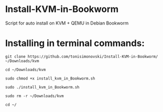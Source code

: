# Install-KVM-in-Bookworm
Script for auto install on KVM + QEMU in Debian Bookworm 

# Installing in terminal commands:

    git clone https://github.com/tonisimonovski/Install-KVM-in-Bookworm/ ~/Downloads/kvm
    
    cd ~/Downloads/kvm

    sudo chmod +x install_kvm_in_Bookworm.sh

    sudo ./install_kvm_in_Bookworm.sh

    sudo rm -r ~/Downloads/kvm

    cd ~/
